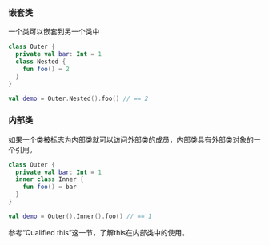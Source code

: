 ### 嵌套类

一个类可以嵌套到另一个类中
```Kotlin
class Outer {
  private val bar: Int = 1
  class Nested {
    fun foo() = 2
  }
}

val demo = Outer.Nested().foo() // == 2
```
### 内部类

如果一个类被标志为内部类就可以访问外部类的成员，内部类具有外部类对象的一个引用。
```Kotlin
class Outer {
  private val bar: Int = 1
  inner class Inner {
    fun foo() = bar
  }
}

val demo = Outer().Inner().foo() // == 1

```
参考“Qualified this”这一节，了解this在内部类中的使用。


